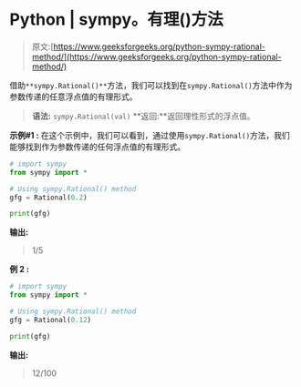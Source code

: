 # Python | sympy。有理()方法

> 原文:[https://www.geeksforgeeks.org/python-sympy-rational-method/](https://www.geeksforgeeks.org/python-sympy-rational-method/)

借助`**sympy.Rational()**`方法，我们可以找到在`sympy.Rational()`方法中作为参数传递的任意浮点值的有理形式。

> **语法:** `sympy.Rational(val)`
> **返回:**返回理性形式的浮点值。

**示例#1 :**
在这个示例中，我们可以看到，通过使用`sympy.Rational()`方法，我们能够找到作为参数传递的任何浮点值的有理形式。

```py
# import sympy
from sympy import *

# Using sympy.Rational() method
gfg = Rational(0.2)

print(gfg)
```

**输出:**

> 1/5

**例 2 :**

```py
# import sympy
from sympy import *

# Using sympy.Rational() method
gfg = Rational(0.12)

print(gfg)
```

**输出:**

> 12/100